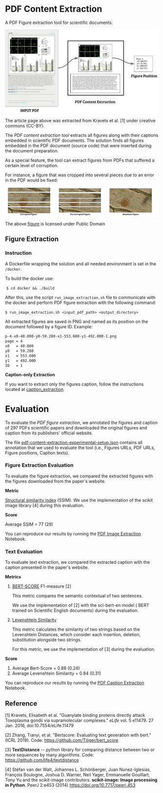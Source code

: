# PDF Content Extraction 
A  PDF Figure extraction tool for scientific documents.



![](.figs/PDF-content-extraction.png)

The article page above was extracted from Kravets et al. [1] under creative commons (CC-BY).





The *PDF content extraction tool* extracts all figures along with their captions embedded in scientific PDF documents. The solution finds all figures embedded in the PDF document (source code) that were inserted during the document preparation.

As a special feature, the tool can extract figures from PDFs that suffered a certain level of corruption.

For instance, a figure that was cropped into several pieces due to an error in the PDF would be fixed:

![](.figs/PDF-corrupted-figure.png)

The above [figure](https://www.flickr.com/photos/146824358@N03/34062338520) is licensed under Public Domain 





## Figure Extraction

### Instruction

A Dockerfile wrapping the solution and all needed environment is set in the `/docker`. 

To build the docker use:

​	`$ cd docker && ./build`

After this, use the script `run_image_extraction.sh` file to communicate with the docker and perform PDF figure extraction with the following command:

` $ run_image_extraction.sh <input_pdf_path> <output_directory> ` 



All extracted figures are saved in PNG and named as its position on the document followed by a figure ID. Example:

```
p-4-x0-40.000-y0-59.280-x1-553.600-y1-492.000-1.png
page = 4
x0   = 40.000
y0   = 59.280
x1   = 553.600
y1   = 492.000
ID   = 1
```



**Caption-only Extraction**

If you want to extract only the figures caption, follow the instructions located at [caption_extraction](https://github.com/danielmoreira/sciint/tree/pdf-content-extraction/caption_extraction).



# Evaluation

To evaluate the *PDF figure extraction*, we annotated the figures and caption of 297 PDFs scientific papers and downloaded the original figures and caption from its publishers' official website.

The file [pdf-content-extraction-experimental-setup.json](dataset_tasks/pdf-content-extraction/pdf-content-extraction-experimental-setup.json) contains all annotation that we used to evaluate the tool (i.e., Figures URLs, PDF URLs, Figure positions, Caption texts).



### Figure Extraction Evaluation

To evaluate the figure extraction, we compared the extracted figures with the figures downloaded from the paper's website.

**Metric**

[Structural similarity index](https://en.wikipedia.org/wiki/Structural_similarity) (SSIM).
We use the implementation of the scikit image library [4] during this evaluation.

**Score**

Average SSIM  = 77 (29)



You can reproduce our results by running the [PDF Image Extraction](PDF%20Image%20Extraction.ipynb) Notebook.



### Text Evaluation 

To evaluate text extraction, we compared the extracted caption with the caption presented in the paper's website.

**Metrics**

1. [BERT-SCORE](https://arxiv.org/abs/1904.09675) F1-measure [2]

   This metric compares the semantic contextual of two sentences.

   We use the implementation of [2] with the sci-bert-en model ( BERT trained on  Scientific English documents) during the evaluation. 

2. [Levenshtein Similarity](https://en.wikipedia.org/wiki/Levenshtein_distance)

   This metric calculates the similarity of two strings based on the Levenshtein Distances, which consider each insertion, deletion, substitution alongside two strings.

   For this metric, we use the implementation of [3] during the evaluation.

**Score**

1. Average Bert-Score =  0.88 (0.24)
2. Average Levenshtein Similarity = 0.84 (0.31)

You can reproduce our results by running the [PDF Caption Extraction](PDF%20Caption%20Extraction.ipynb) Notebook.



## Reference

[1]  Kravets, Elisabeth et al. “Guanylate binding proteins directly attack Toxoplasma gondii via supramolecular complexes.” *eLife* vol. 5 e11479. 27 Jan. 2016, doi:10.7554/eLife.11479

[2] Zhang, Tianyi, et al. "Bertscore: Evaluating text generation with bert." (ICRL 2019).  Code: https://github.com/Tiiiger/bert_score

[3] **TextDistance** -- python library for comparing distance between two or more sequences by many algorithms. Code: https://github.com/life4/textdistance

[4]  Stéfan van der Walt, Johannes L. Schönberger, Juan Nunez-Iglesias, François Boulogne, Joshua D. Warner, Neil Yager, Emmanuelle Gouillart, Tony Yu and the scikit-image contributors. **scikit-image: Image processing in Python**. PeerJ 2:e453 (2014) https://doi.org/10.7717/peerj.453

